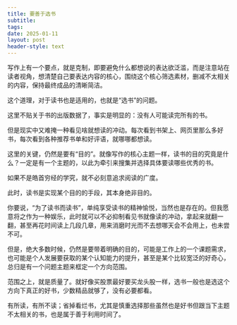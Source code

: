 ```yaml
---
title: 要善于选书
subtitle: 
tags: 
date: 2025-01-11
layout: post
header-style: text
---
```


写作上有一个要点，就是克制，即要避免什么都想说的表达欲泛滥，而是注意站在读者视角，想清楚自己要表达内容的核心，围绕这个核心筛选素材，删减不太相关的内容，保持最终成品的清晰简洁。

这个道理，对于读书也是适用的，也就是“选书”的问题。

这里不贴关于书的出版数据了，事实是明显的：没有人可能读完所有的书。

但是现实中又难掩一种看见啥就想读的冲动。每次看到书架上、网页里那么多好书，每次看到各种推荐书单和好评语，就哪哪都想读。

这里的关键，仍然是要有“目的”。就像写作的核心主题一样，读书的目的究竟是什么？一定是有一个主题的，以此为牵引来搜集并选择具体要读哪些优秀的书。

如果不是皓首穷经的学究，就不必刻意追求阅读的广度。

此时，读书是实现某个目的的手段，其本身绝非目的。

你要说，“为了读书而读书”，单纯享受读书的精神愉悦，当然也是存在的。但我愿意将之作为一种娱乐，此时就可以不必抑制看见书就像读的冲动，拿起来就翻一翻，甚至再花时间读上几段几章，用来消磨时光而不去想哪天会不会用上，也未尝不可。

但是，绝大多数时候，仍然是要带着明确的目的，可能是工作上的一个课题需求，也可能是个人发展要获取的某个认知能力的提升，甚至是某个比较宽泛的好奇心，总归是有一个问题主题来框定一个方向范围。

范围之上，就是质量了。就好像买股票最好要买龙头股一样，选书一般也是选这个方向下真正的好书，少数精品就够了，没有必要都看。

有所读，有所不读；省掉看烂书，尤其是慎重选择那些虽然也是好书但跟当下主题不太相关的书，也是属于善于利用时间了。